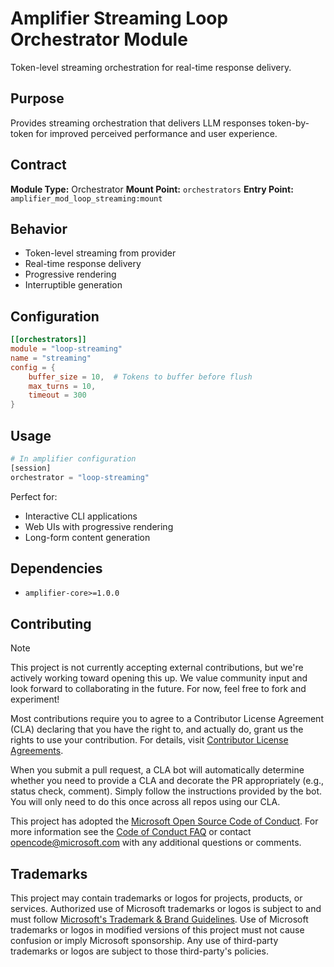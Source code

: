 # Amplifier Streaming Loop Orchestrator Module

Token-level streaming orchestration for real-time response delivery.

## Purpose

Provides streaming orchestration that delivers LLM responses token-by-token for improved perceived performance and user experience.

## Contract

**Module Type:** Orchestrator
**Mount Point:** `orchestrators`
**Entry Point:** `amplifier_mod_loop_streaming:mount`

## Behavior

- Token-level streaming from provider
- Real-time response delivery
- Progressive rendering
- Interruptible generation

## Configuration

```toml
[[orchestrators]]
module = "loop-streaming"
name = "streaming"
config = {
    buffer_size = 10,  # Tokens to buffer before flush
    max_turns = 10,
    timeout = 300
}
```

## Usage

```python
# In amplifier configuration
[session]
orchestrator = "loop-streaming"
```

Perfect for:
- Interactive CLI applications
- Web UIs with progressive rendering
- Long-form content generation

## Dependencies

- `amplifier-core>=1.0.0`

## Contributing

> [!NOTE]
> This project is not currently accepting external contributions, but we're actively working toward opening this up. We value community input and look forward to collaborating in the future. For now, feel free to fork and experiment!

Most contributions require you to agree to a
Contributor License Agreement (CLA) declaring that you have the right to, and actually do, grant us
the rights to use your contribution. For details, visit [Contributor License Agreements](https://cla.opensource.microsoft.com).

When you submit a pull request, a CLA bot will automatically determine whether you need to provide
a CLA and decorate the PR appropriately (e.g., status check, comment). Simply follow the instructions
provided by the bot. You will only need to do this once across all repos using our CLA.

This project has adopted the [Microsoft Open Source Code of Conduct](https://opensource.microsoft.com/codeofconduct/).
For more information see the [Code of Conduct FAQ](https://opensource.microsoft.com/codeofconduct/faq/) or
contact [opencode@microsoft.com](mailto:opencode@microsoft.com) with any additional questions or comments.

## Trademarks

This project may contain trademarks or logos for projects, products, or services. Authorized use of Microsoft
trademarks or logos is subject to and must follow
[Microsoft's Trademark & Brand Guidelines](https://www.microsoft.com/legal/intellectualproperty/trademarks/usage/general).
Use of Microsoft trademarks or logos in modified versions of this project must not cause confusion or imply Microsoft sponsorship.
Any use of third-party trademarks or logos are subject to those third-party's policies.
